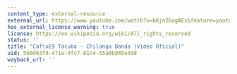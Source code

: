 ```yaml
---
content_type: external-resource
external_url: https://www.youtube.com/watch?v=bKjn26agAEs&feature=youtu.be
has_external_license_warning: true
license: https://en.wikipedia.org/wiki/All_rights_reserved
status: ''
title: "Caf\xE9 Tacuba - Chilanga Banda (Video Oficial)"
uid: 560d63f9-471e-4fc7-81c4-55a0bd45e3dd
wayback_url: ''
---
```

